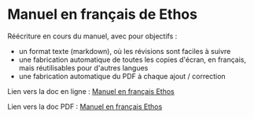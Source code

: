 # Manuel en français de Ethos

Réécriture en cours du manuel, avec pour objectifs :

* un format texte (markdown), où les révisions sont faciles à suivre
* une fabrication automatique de toutes les copies d'écran, en français, mais réutilisables pour d'autres langues
* une fabrication automatique du PDF à chaque ajout / correction

Lien vers la doc en ligne :
[Manuel en français Ethos](https://frsky-rc.gitbook.io/manuel-francais-ethos)

Lien vers la doc PDF :
[Manuel en français Ethos](https://github.com/FrSkyRC/ethos-manual/releases/tag/1.5.15/ethos-french-manual.pdf)
